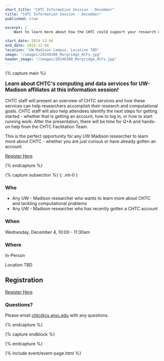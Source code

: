 ```yaml
---
short_title: "CHTC Information Session - December"
title: "CHTC Information Session - December"
published: true

excerpt: |
    Want to learn more about how the CHTC could support your research or how to get started? Come to an information session!

start_date: 2024-12-04
end_date: 2024-12-04
location: "UW-Madison Campus, Location TBD"
image: "/images/20240308_Morgridge_RCFs.jpg"
header_image: "/images/20240308_Morgridge_RCFs.jpg"
---
```


{% capture main %}

<p style="font-size: larger; font-weight: bold;">Learn about CHTC's computing 
and data services for UW-Madison affiliates at this information session!</p>

CHTC staff will present an overview of CHTC services and how these services can help 
researchers accomplish their research and computational goals. CHTC staff will also 
help attendees identify the next steps for getting started - whether that is 
getting an account, how to log in, or how to start running work. After 
the presentation, there will be time for Q+A and hands-on help from the CHTC 
Facilitation Team. 

This is the perfect opportunity for any UW Madison researcher to learn more 
about CHTC - whether you are just curious or have already gotten an account. 

[Register Here](https://calendly.com/schedulechtc/chtc-information-session)

{% endcapture %}

{% capture subsection %}
{: .mt-0 }

### Who

* Any UW - Madison researcher who wants to learn more about CHTC and tackling computational problems
* Any UW - Madison researcher who has recently gotten a CHTC account

### When

Wednesday, December 4, 10:00 - 11:30am

### Where

In-Person

Location TBD

## Registration

[Register Here](https://calendly.com/schedulechtc/chtc-information-session)

### Questions?

Please email <chtc@cs.wisc.edu> with any questions.

{% endcapture %}

{% capture endblock %}


{% endcapture %}

{% include event/event-page.html %}
